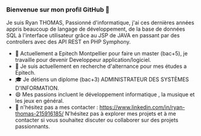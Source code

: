 ### Bienvenue sur mon profil GitHub 👋

Je suis Ryan THOMAS, Passionné d'informatique, j'ai ces dernières années appris beaucoup de langage de développement, de la base de données SQL à l'interface utilisateur grâce au JSP de JAVA en passant par des controllers avec des API REST en PHP Symphony.

- 🌱  Actuellement a Epitech Montpellier pour faire un master (bac+5), je travaille pour devenir Developpeur application/logiciel.
- 💼 Je suis actuellement en recherche d'alternance pour mes études a Epitech.
- 🎓 Je détiens un diplome (bac+3) ADMINISTRATEUR DES SYSTÈMES D'INFORMATION.
- 😄 Mes passions incluent le développement informatique , la musique et les jeux en général.
- 💬 n'hésitez pas a mes contacter : https://www.linkedin.com/in/ryan-thomas-215916185/
N'hésitez pas à explorer mes projets et à me contacter si vous souhaitez discuter ou collaborer sur des projets passionnants.

<!--
**crysy-rThomas/crysy-rthomas** is a ✨ _special_ ✨ repository because its `README.md` (this file) appears on your GitHub profile.

Here are some ideas to get you started:

- 🔭 I’m currently working on ...
- 🌱 I’m currently learning ...
- 👯 I’m looking to collaborate on ...
- 🤔 I’m looking for help with ...
- 💬 Ask me about ...
- 📫 How to reach me: ...
- 😄 Pronouns: ...
- ⚡ Fun fact: ...
-->
